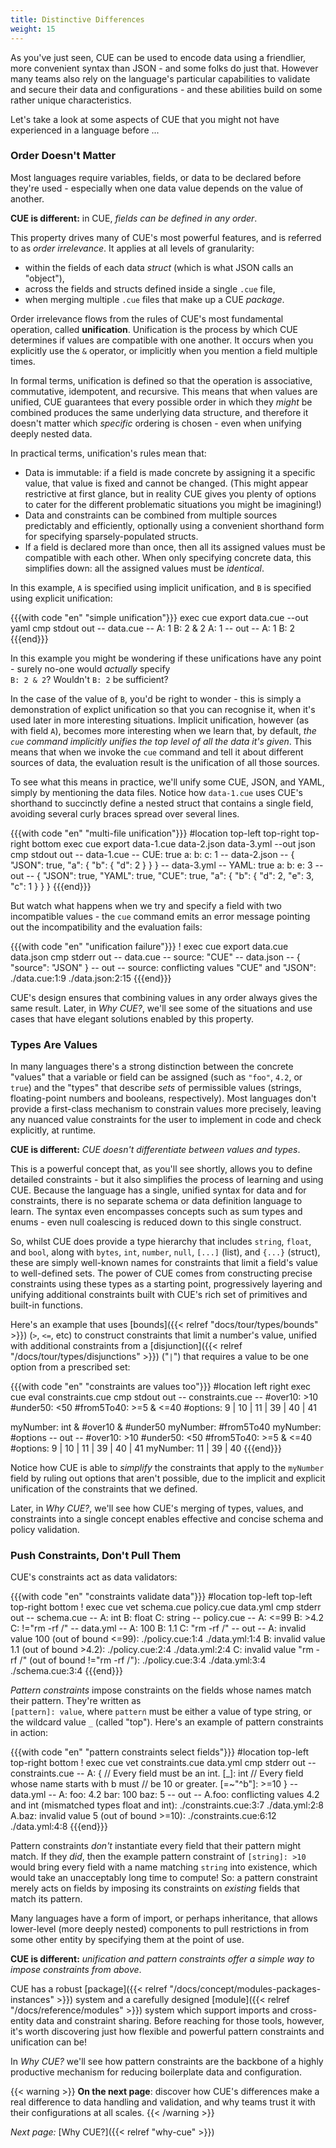 ```yaml
---
title: Distinctive Differences
weight: 15
---
```


As you've just seen, CUE can be used to encode data using a friendlier, more
convenient syntax than JSON - and some folks do just that.
However many teams also rely on the language's particular capabilities to
validate and secure their data and configurations - and these abilities build
on some rather unique characteristics.

Let's take a look at some aspects of CUE that you might not have
experienced in a language before ...

### Order Doesn't Matter

Most languages require variables, fields, or data to be declared before they're
used - especially when one data value depends on the value of another.

**CUE is different:** in CUE, *fields can be defined in any order*.

This property drives many of CUE's most powerful features, and is referred to
as *order irrelevance*. It applies at all levels of granularity:

- within the fields of each data *struct* (which is what JSON calls an "object"),
- across the fields and structs defined inside a single `.cue` file,
- when merging multiple `.cue` files that make up a CUE *package*.

Order irrelevance flows from the rules of CUE's most fundamental operation,
called **unification**. Unification is the process by which CUE determines if
values are compatible with one another. It occurs when you explicitly use
the `&` operator, or implicitly when you mention a field multiple times.

In formal terms, unification is defined so that the operation is associative,
commutative, idempotent, and recursive. This means that when values are
unified, CUE guarantees that every possible order in which they *might* be
combined produces the same underlying data structure, and therefore it doesn't
matter which *specific* ordering is chosen - even when unifying deeply nested
data.

In practical terms, unification's rules mean that:

- Data is immutable: if a field is made concrete by assigning it a specific
  value, that value is fixed and cannot be changed. (This might appear
  restrictive at first glance, but in reality CUE gives you plenty of options
  to cater for the different problematic situations you might be imagining!)
- Data and constraints can be combined from multiple sources predictably and
  efficiently, optionally using a convenient shorthand form for specifying
  sparsely-populated structs.
- If a field is declared more than once, then all its assigned values must be
  compatible with each other. When only specifying concrete data, this
  simplifies down: all the assigned values must be *identical*.

In this example, `A` is specified using implicit unification, and `B` is
specified using explicit unification:

{{{with code "en" "simple unification"}}}
exec cue export data.cue --out yaml
cmp stdout out
-- data.cue --
A: 1
B: 2 & 2
A: 1
-- out --
A: 1
B: 2
{{{end}}}

In this example you might be wondering if these unifications have any point -
surely no-one would *actually* specify\
`B: 2 & 2`? Wouldn't `B: 2` be sufficient?

In the case of the value of `B`, you'd be right to wonder - this is simply a
demonstration of explict unification so that you can recognise it, when it's
used later in more interesting situations.
Implicit unification, however (as with field `A`), becomes more interesting when
we learn that, by default, *the `cue` command implicitly unifies the top level
of all the data it's given*.
This means that when we invoke the `cue` command and tell it about different
sources of data, the evaluation result is the unification of all those sources.

To see what this means in practice, we'll unify some CUE, JSON, and YAML,
simply by mentioning the data files. Notice how `data-1.cue` uses CUE's
shorthand to succinctly define a nested struct that contains a single field,
avoiding several curly braces spread over several lines.

{{{with code "en" "multi-file unification"}}}
#location top-left top-right top-right bottom
exec cue export data-1.cue data-2.json data-3.yml --out json
cmp stdout out
-- data-1.cue --
CUE: true
a: b: c: 1
-- data-2.json --
{
    "JSON": true,
    "a": {
        "b": {
            "d": 2
        }
    }
}
-- data-3.yml --
YAML: true
a:
  b:
    e: 3
-- out --
{
    "JSON": true,
    "YAML": true,
    "CUE": true,
    "a": {
        "b": {
            "d": 2,
            "e": 3,
            "c": 1
        }
    }
}
{{{end}}}

But watch what happens when we try and specify a field with two incompatible
values - the `cue` command emits an error message pointing out the
incompatibility and the evaluation fails:

{{{with code "en" "unification failure"}}}
! exec cue export data.cue data.json
cmp stderr out
-- data.cue --
source: "CUE"
-- data.json --
{
    "source": "JSON"
}
-- out --
source: conflicting values "CUE" and "JSON":
    ./data.cue:1:9
    ./data.json:2:15
{{{end}}}

CUE's design ensures that combining values in any order always gives the same
result. Later, in *Why CUE?*, we'll see some of the situations and use cases
that have elegant solutions enabled by this property.

### Types Are Values

In many languages there's a strong distinction between the concrete "values"
that a variable or field can be assigned (such as `"foo"`, `4.2`, or `true`)
and the "types" that describe *sets* of permissible values (strings,
floating-point numbers and booleans, respectively). Most languages don't
provide a first-class mechanism to constrain values more precisely, leaving any
nuanced value constraints for the user to implement in code and check
explicitly, at runtime.

**CUE is different:** *CUE doesn't differentiate between values and types*.

This is a powerful concept that, as you'll see shortly, allows you to define
detailed constraints - but it also simplifies the process of learning and using
CUE. Because the language has a single, unified syntax for data and for
constraints, there is no separate schema or data definition language to learn.
The syntax even encompasses concepts such as sum types and enums - even null
coalescing is reduced down to this single construct.

So, whilst CUE does provide a type hierarchy that includes `string`, `float`,
and `bool`, along with `bytes`, `int`, `number`, `null`, `[...]` (list), and
`{...}` (struct), these are simply well-known names for constraints that limit
a field's value to well-defined sets. The power of CUE comes from constructing
precise constraints using these types as a starting point, progressively
layering and unifying additional constraints built with CUE's rich set of
primitives and built-in functions.

Here's an example that uses
[bounds]({{< relref "docs/tour/types/bounds" >}}) (`>`, `<=`, etc)
to construct constraints that limit a number's value, unified with additional
constraints from a
[disjunction]({{< relref "/docs/tour/types/disjunctions" >}})
("`|`") that requires a value to be one option from a prescribed set:

{{{with code "en" "constraints are values too"}}}
#location left right
exec cue eval constraints.cue
cmp stdout out
-- constraints.cue --
#over10:    >10
#under50:   <50
#from5To40: >=5 & <=40
#options:   9 | 10 | 11 | 39 | 40 | 41

myNumber: int & #over10 & #under50
myNumber: #from5To40
myNumber: #options
-- out --
#over10:    >10
#under50:   <50
#from5To40: >=5 & <=40
#options:   9 | 10 | 11 | 39 | 40 | 41
myNumber:   11 | 39 | 40
{{{end}}}

Notice how CUE is able to *simplify* the constraints that apply to the
`myNumber` field by ruling out options that aren't possible, due to the
implicit and explicit unification of the constraints that we defined.

Later, in *Why CUE?*, we'll see how CUE's merging of types, values, and
constraints into a single concept enables effective and concise schema and
policy validation.

### Push Constraints, Don't Pull Them

CUE's constraints act as data validators:

{{{with code "en" "constraints validate data"}}}
#location top-left top-left top-right bottom
! exec cue vet schema.cue policy.cue data.yml
cmp stderr out
-- schema.cue --
A: int
B: float
C: string
-- policy.cue --
A: <=99
B: >4.2
C: !="rm -rf /"
-- data.yml --
A: 100
B: 1.1
C: "rm -rf /"
-- out --
A: invalid value 100 (out of bound <=99):
    ./policy.cue:1:4
    ./data.yml:1:4
B: invalid value 1.1 (out of bound >4.2):
    ./policy.cue:2:4
    ./data.yml:2:4
C: invalid value "rm -rf /" (out of bound !="rm -rf /"):
    ./policy.cue:3:4
    ./data.yml:3:4
    ./schema.cue:3:4
{{{end}}}

*Pattern constraints* impose constraints on the fields whose names match their pattern.
They're written as\
`[pattern]: value`, where `pattern` must be either a value
of type string, or the wildcard value `_` (called "top"). Here's an
example of pattern constraints in action:

{{{with code "en" "pattern constraints select fields"}}}
#location top-left top-right bottom
! exec cue vet constraints.cue data.yml
cmp stderr out
-- constraints.cue --
A: {
	// Every field  must be an int.
	[_]: int
	// Every field whose name starts with b must
	// be 10 or greater.
	[=~"^b"]: >=10
}
-- data.yml --
A:
  foo: 4.2
  bar: 100
  baz: 5
-- out --
A.foo: conflicting values 4.2 and int (mismatched types float and int):
    ./constraints.cue:3:7
    ./data.yml:2:8
A.baz: invalid value 5 (out of bound >=10):
    ./constraints.cue:6:12
    ./data.yml:4:8
{{{end}}}

Pattern constraints *don't* instantiate every field that their pattern might
match. If they *did*, then the example pattern constraint of `[string]: >10`
would bring every field with a name matching `string` into existence, which
would take an unacceptably long time to compute!
So: a pattern constraint merely acts on fields by imposing its constraints on
*existing* fields that match its pattern.

Many languages have a form of import, or perhaps inheritance, that allows
lower-level (more deeply nested) components to pull restrictions in from some
other entity by specifying them at the point of use.

**CUE is different:** *unification and pattern constraints offer a simple way
to impose constraints from above*.

CUE has a robust
[package]({{< relref "/docs/concept/modules-packages-instances" >}}) system
and a carefully designed
[module]({{< relref "/docs/reference/modules" >}}) system
which support imports and cross-entity data and constraint sharing.
Before reaching for those tools, however, it's worth discovering just how
flexible and powerful pattern constraints and unification can be!

In *Why CUE?* we'll see how pattern constraints are the backbone of a highly
productive mechanism for reducing boilerplate data and configuration.

{{< warning >}}
**On the next page**: discover how CUE's differences make a real difference to
data handling and validation, and why teams trust it with their configurations
at all scales.
{{< /warning >}}

*Next page:* [Why CUE?]({{< relref "why-cue" >}})
